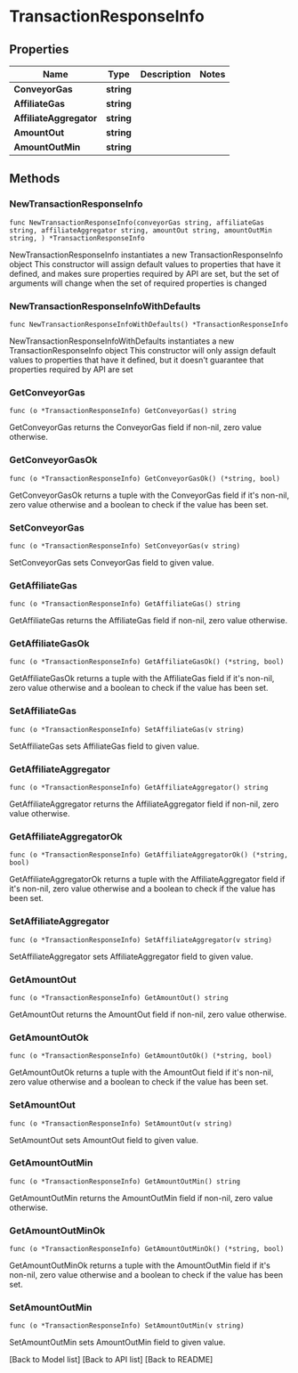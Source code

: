 # TransactionResponseInfo

## Properties

| Name                    | Type       | Description | Notes |
| ----------------------- | ---------- | ----------- | ----- |
| **ConveyorGas**         | **string** |             |       |
| **AffiliateGas**        | **string** |             |       |
| **AffiliateAggregator** | **string** |             |       |
| **AmountOut**           | **string** |             |       |
| **AmountOutMin**        | **string** |             |       |

## Methods

### NewTransactionResponseInfo

`func NewTransactionResponseInfo(conveyorGas string, affiliateGas string, affiliateAggregator string, amountOut string, amountOutMin string, ) *TransactionResponseInfo`

NewTransactionResponseInfo instantiates a new TransactionResponseInfo object This constructor will assign default values to properties that have it defined, and makes sure properties required by API are set, but the set of arguments will change when the set of required properties is changed

### NewTransactionResponseInfoWithDefaults

`func NewTransactionResponseInfoWithDefaults() *TransactionResponseInfo`

NewTransactionResponseInfoWithDefaults instantiates a new TransactionResponseInfo object This constructor will only assign default values to properties that have it defined, but it doesn't guarantee that properties required by API are set

### GetConveyorGas

`func (o *TransactionResponseInfo) GetConveyorGas() string`

GetConveyorGas returns the ConveyorGas field if non-nil, zero value otherwise.

### GetConveyorGasOk

`func (o *TransactionResponseInfo) GetConveyorGasOk() (*string, bool)`

GetConveyorGasOk returns a tuple with the ConveyorGas field if it's non-nil, zero value otherwise and a boolean to check if the value has been set.

### SetConveyorGas

`func (o *TransactionResponseInfo) SetConveyorGas(v string)`

SetConveyorGas sets ConveyorGas field to given value.

### GetAffiliateGas

`func (o *TransactionResponseInfo) GetAffiliateGas() string`

GetAffiliateGas returns the AffiliateGas field if non-nil, zero value otherwise.

### GetAffiliateGasOk

`func (o *TransactionResponseInfo) GetAffiliateGasOk() (*string, bool)`

GetAffiliateGasOk returns a tuple with the AffiliateGas field if it's non-nil, zero value otherwise and a boolean to check if the value has been set.

### SetAffiliateGas

`func (o *TransactionResponseInfo) SetAffiliateGas(v string)`

SetAffiliateGas sets AffiliateGas field to given value.

### GetAffiliateAggregator

`func (o *TransactionResponseInfo) GetAffiliateAggregator() string`

GetAffiliateAggregator returns the AffiliateAggregator field if non-nil, zero value otherwise.

### GetAffiliateAggregatorOk

`func (o *TransactionResponseInfo) GetAffiliateAggregatorOk() (*string, bool)`

GetAffiliateAggregatorOk returns a tuple with the AffiliateAggregator field if it's non-nil, zero value otherwise and a boolean to check if the value has been set.

### SetAffiliateAggregator

`func (o *TransactionResponseInfo) SetAffiliateAggregator(v string)`

SetAffiliateAggregator sets AffiliateAggregator field to given value.

### GetAmountOut

`func (o *TransactionResponseInfo) GetAmountOut() string`

GetAmountOut returns the AmountOut field if non-nil, zero value otherwise.

### GetAmountOutOk

`func (o *TransactionResponseInfo) GetAmountOutOk() (*string, bool)`

GetAmountOutOk returns a tuple with the AmountOut field if it's non-nil, zero value otherwise and a boolean to check if the value has been set.

### SetAmountOut

`func (o *TransactionResponseInfo) SetAmountOut(v string)`

SetAmountOut sets AmountOut field to given value.

### GetAmountOutMin

`func (o *TransactionResponseInfo) GetAmountOutMin() string`

GetAmountOutMin returns the AmountOutMin field if non-nil, zero value otherwise.

### GetAmountOutMinOk

`func (o *TransactionResponseInfo) GetAmountOutMinOk() (*string, bool)`

GetAmountOutMinOk returns a tuple with the AmountOutMin field if it's non-nil, zero value otherwise and a boolean to check if the value has been set.

### SetAmountOutMin

`func (o *TransactionResponseInfo) SetAmountOutMin(v string)`

SetAmountOutMin sets AmountOutMin field to given value.

\[Back to Model list] \[Back to API list] \[Back to README]
